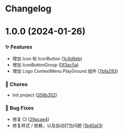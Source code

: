 <a name="readme-top"></a>

# Changelog

# 1.0.0 (2024-01-26)

### ✨ Features

- 增加 Icon 和 IconButton ([1c4d9eb](https://github.com/chat2db/Chat2DB-UI/commit/1c4d9eb))
- 增加 IconButtonGroup ([0f3ac5a](https://github.com/chat2db/Chat2DB-UI/commit/0f3ac5a))
- 增加 Logo ContextMenu PlayGround 组件 ([7bfa293](https://github.com/chat2db/Chat2DB-UI/commit/7bfa293))

### 🎫 Chores

- Init project ([358b352](https://github.com/chat2db/Chat2DB-UI/commit/358b352))

### 🐛 Bug Fixes

- 修复 CI ([29acae4](https://github.com/chat2db/Chat2DB-UI/commit/29acae4))
- 修复样式 / 依赖，以及自动打包问题 ([1b40af3](https://github.com/chat2db/Chat2DB-UI/commit/1b40af3))

<a name="readme-top"></a>
